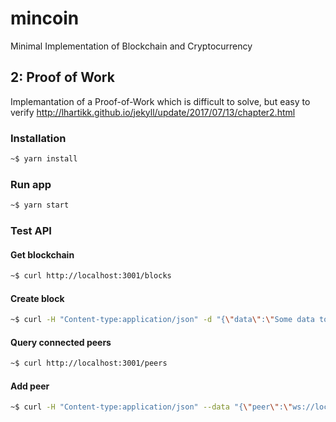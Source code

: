 # mincoin
Minimal Implementation of Blockchain and Cryptocurrency

## 2: Proof of Work
Implemantation of a Proof-of-Work which is difficult to solve, but easy to verify
http://lhartikk.github.io/jekyll/update/2017/07/13/chapter2.html

### Installation
```bash
~$ yarn install
```

### Run app
```bash
~$ yarn start
```

### Test API
#### Get blockchain
```bash
~$ curl http://localhost:3001/blocks
```
#### Create block
```bash
~$ curl -H "Content-type:application/json" -d "{\"data\":\"Some data to the first block\"}" http://localhost:3001/mineBlock
```
#### Query connected peers
```bash
~$ curl http://localhost:3001/peers
```
#### Add peer
```bash
~$ curl -H "Content-type:application/json" --data "{\"peer\":\"ws://localhost:6001\"}" http://localhost:3001/addPeer
```
